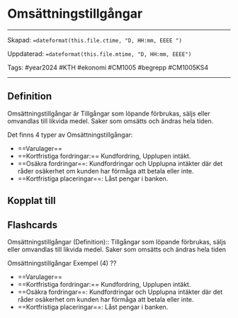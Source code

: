 # Omsättningstillgångar

---

Skapad: `=dateformat(this.file.ctime, "D, HH:mm, EEEE ")`

Uppdaterad: `=dateformat(this.file.mtime, "D, HH:mm, EEEE")`

Tags: #year2024 #KTH #ekonomi #CM1005 #begrepp #CM1005KS4

---

## Definition

Omsättningstillgångar är Tillgångar som löpande förbrukas, säljs eller omvandlas till likvida medel. Saker som omsätts och ändras hela tiden.

Det finns 4 typer av Omsättningstillgångar:

- ==Varulager==
- ==Kortfristiga fordringar:== Kundfordring, Upplupen intäkt.
- ==Osäkra fordringar==: Kundfordringar och Upplupna intäkter där det råder osäkerhet om kunden har förmåga att betala eller inte.
- ==Kortfristiga placeringar==: Låst pengar i banken.

## Kopplat till

## Flashcards

Omsättningstillgångar (Definition):: Tillgångar som löpande förbrukas, säljs eller omvandlas till likvida medel. Saker som omsätts och ändras hela tiden

Omsättningstillgångar Exempel (4)
??
- ==Varulager==
- ==Kortfristiga fordringar:== Kundfordring, Upplupen intäkt.
- ==Osäkra fordringar==: Kundfordringar och Upplupna intäkter där det råder osäkerhet om kunden har förmåga att betala eller inte.
- ==Kortfristiga placeringar==: Låst pengar i banken.
